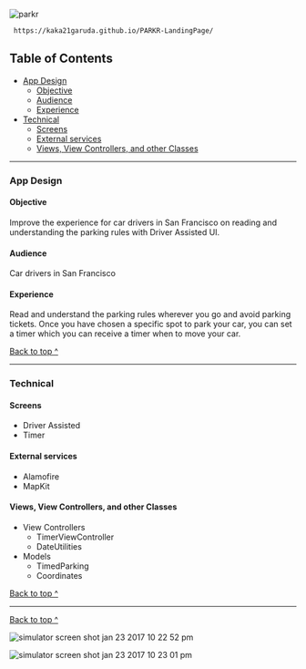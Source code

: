 ![parkr](https://cloud.githubusercontent.com/assets/17153572/22235898/1c7f4bce-e1b7-11e6-8c8b-720791bf1884.png)

```
 https://kaka21garuda.github.io/PARKR-LandingPage/
```

## Table of Contents
  * [App Design](#app-design)
    * [Objective](#objective)
    * [Audience](#audience)
    * [Experience](#experience)
  * [Technical](#technical)
    * [Screens](#Screens)
    * [External services](#external-services)
    * [Views, View Controllers, and other Classes](#Views-View-Controllers-and-other-Classes)

---

### App Design

#### Objective
Improve the experience for car drivers in San Francisco on reading and understanding the parking rules with Driver Assisted UI.

#### Audience
Car drivers in San Francisco

#### Experience
Read and understand the parking rules wherever you go and avoid parking tickets. Once you have chosen a specific spot to park your car, you can set a timer which you can receive a timer when to move your car.

[Back to top ^](#)


---

### Technical

#### Screens
* Driver Assisted
* Timer

#### External services
* Alamofire
* MapKit

#### Views, View Controllers, and other Classes
* View Controllers
  * TimerViewController
  * DateUtilities
* Models
  * TimedParking
  * Coordinates


[Back to top ^](#)

---
[Back to top ^](#)

![simulator screen shot jan 23 2017 10 22 52 pm](https://cloud.githubusercontent.com/assets/17153572/22236460/95bf47ac-e1ba-11e6-85cf-813e55dcc845.png)

![simulator screen shot jan 23 2017 10 23 01 pm](https://cloud.githubusercontent.com/assets/17153572/22236505/e0f750ac-e1ba-11e6-8106-c09264df11ff.png)
